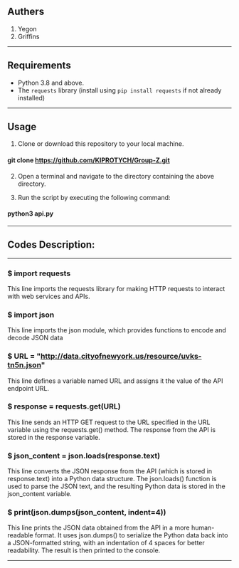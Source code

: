## Authers
1. Yegon
2. Griffins
---
## Requirements

- Python 3.8 and above.
- The `requests` library (install using `pip install requests` if not already installed)
----
## Usage

1. Clone or download this repository to your local machine.
 #### git clone https://github.com/KIPROTYCH/Group-Z.git

2. Open a terminal and navigate to the directory containing the above directory.

3. Run the script by executing the following command:
#### python3 api.py

----
## Codes Description:
----
### $ import requests 
This line imports the requests library for making HTTP requests to interact with web services and APIs.

### $ import json
This line imports the json module, which provides functions to encode and decode JSON data

### $ URL = "http://data.cityofnewyork.us/resource/uvks-tn5n.json"
This line defines a variable named URL and assigns it the value of the API endpoint URL.

### $ response = requests.get(URL)
This line sends an HTTP GET request to the URL specified in the URL variable using the requests.get() method. The response from the API is stored in the response variable.

### $ json_content = json.loads(response.text)
This line converts the JSON response from the API (which is stored in response.text) into a Python data structure. The json.loads() function is used to parse the JSON text, and the resulting Python data is stored in the json_content variable.

### $ print(json.dumps(json_content, indent=4))
This line prints the JSON data obtained from the API in a more human-readable format. It uses json.dumps() to serialize the Python data back into a JSON-formatted string, with an indentation of 4 spaces for better readability. The result is then printed to the console.

----